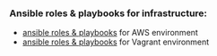 ### Ansible roles & playbooks for infrastructure:

 - [ansible roles & playbooks](https://github.com/adavarski/DevSecOps-full-integration-chain/tree/main/utils/1-ansible-aws-infra) for AWS environment 
 - [ansible roles & playbooks](https://github.com/adavarski/DevSecOps-full-integration-chain/tree/main/utils/2-ansible-vagrant-infra) for Vagrant environment

